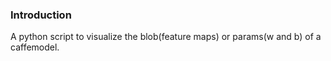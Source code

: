 ### Introduction      
A python script to visualize the blob(feature maps) or params(w and b) of a caffemodel.
